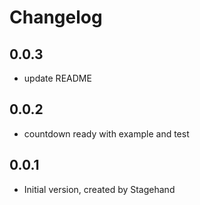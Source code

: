 # Changelog

## 0.0.3

- update README

## 0.0.2

- countdown ready with example and test


## 0.0.1

- Initial version, created by Stagehand
